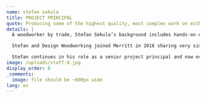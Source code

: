 ```yaml
---
name: stefan sekula
title: PROJECT PRINCIPAL
quote: Producing some of the highest quality, most complex work on either coast has earned our reputation for excellence.
details: |
  A woodworker by trade, Stefan Sekula’s background includes hands-on experience in carpentry, framing, shop drawing, fabrication, finishing and installation of architectural millwork. In 1989 he partnered with Design Woodworking founder David Wolfolk and together they grew the Lodi, California-based company to $9 million in annual revenue.

  Stefan and Design Woodworking joined Merritt in 2016 sharing very similar clients, projects and philosophies. Stefan and team have become valuable assets to the Merritt family and together they are approaching great new opportunities to grow, learn and problem-solve as one.

  Stefan continues in his role as a senior project principal and now oversees Merritt's west coast operations.
image: /uploads/staff-8.jpg
display_order: 8
_comments:
  image: file should be ~600px wide
lang: en
---
```


